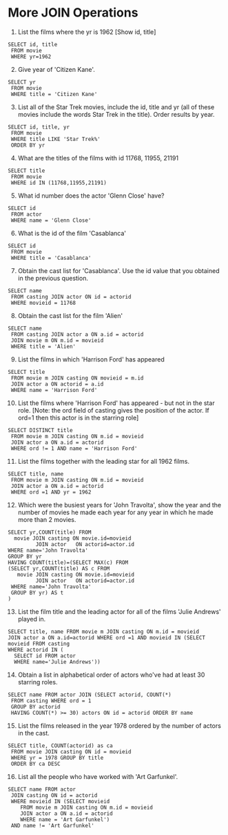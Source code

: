 # More JOIN Operations

1. List the films where the yr is 1962 [Show id, title]

```
SELECT id, title
 FROM movie
 WHERE yr=1962
```

2. Give year of 'Citizen Kane'.

```
SELECT yr
 FROM movie
 WHERE title = 'Citizen Kane'
 ```

3. List all of the Star Trek movies, include the id, title and yr (all of these movies include the words Star Trek in the title). Order results by year.

```
SELECT id, title, yr
 FROM movie
 WHERE title LIKE 'Star Trek%'
 ORDER BY yr
```

4. What are the titles of the films with id 11768, 11955, 21191

```
SELECT title
 FROM movie
 WHERE id IN (11768,11955,21191)
```

5. What id number does the actor 'Glenn Close' have?

```
SELECT id
 FROM actor
 WHERE name = 'Glenn Close'
```

6. What is the id of the film 'Casablanca'

```
SELECT id
 FROM movie
 WHERE title = 'Casablanca'
```
7. Obtain the cast list for 'Casablanca'. Use the id value that you obtained in the previous question.

```
SELECT name
 FROM casting JOIN actor ON id = actorid
 WHERE movieid = 11768
```

8. Obtain the cast list for the film 'Alien'

```
SELECT name
 FROM casting JOIN actor a ON a.id = actorid
 JOIN movie m ON m.id = movieid
 WHERE title = 'Alien'
```

9. List the films in which 'Harrison Ford' has appeared

```
SELECT title
 FROM movie m JOIN casting ON movieid = m.id
 JOIN actor a ON actorid = a.id
 WHERE name = 'Harrison Ford'
```

10. List the films where 'Harrison Ford' has appeared - but not in the star role. [Note: the ord field of casting gives the position of the actor. If ord=1 then this actor is in the starring role]

```
SELECT DISTINCT title
 FROM movie m JOIN casting ON m.id = movieid
 JOIN actor a ON a.id = actorid
 WHERE ord != 1 AND name = 'Harrison Ford'
```

11. List the films together with the leading star for all 1962 films.

```
SELECT title, name
 FROM movie m JOIN casting ON m.id = movieid
 JOIN actor a ON a.id = actorid
 WHERE ord =1 AND yr = 1962
```

12. Which were the busiest years for 'John Travolta', show the year and the number of movies he made each year for any year in which he made more than 2 movies.

```
SELECT yr,COUNT(title) FROM
  movie JOIN casting ON movie.id=movieid
         JOIN actor   ON actorid=actor.id
WHERE name='John Travolta'
GROUP BY yr
HAVING COUNT(title)=(SELECT MAX(c) FROM
(SELECT yr,COUNT(title) AS c FROM
   movie JOIN casting ON movie.id=movieid
         JOIN actor   ON actorid=actor.id
 WHERE name='John Travolta'
 GROUP BY yr) AS t
)
```

13. List the film title and the leading actor for all of the films 'Julie Andrews' played in.

```
SELECT title, name FROM movie m JOIN casting ON m.id = movieid
JOIN actor a ON a.id=actorid WHERE ord =1 AND movieid IN (SELECT movieid FROM casting
WHERE actorid IN (
  SELECT id FROM actor
  WHERE name='Julie Andrews'))
```

14. Obtain a list in alphabetical order of actors who've had at least 30 starring roles.

```
SELECT name FROM actor JOIN (SELECT actorid, COUNT(*)
 FROM casting WHERE ord = 1
 GROUP BY actorid
 HAVING COUNT(*) >= 30) actors ON id = actorid ORDER BY name
```
15. List the films released in the year 1978 ordered by the number of actors in the cast.

```
SELECT title, COUNT(actorid) as ca
 FROM movie JOIN casting ON id = movieid
 WHERE yr = 1978 GROUP BY title
 ORDER BY ca DESC
```

16. List all the people who have worked with 'Art Garfunkel'.

```
SELECT name FROM actor
 JOIN casting ON id = actorid
 WHERE movieid IN (SELECT movieid
    FROM movie m JOIN casting ON m.id = movieid
    JOIN actor a ON a.id = actorid
    WHERE name = 'Art Garfunkel')
 AND name != 'Art Garfunkel'
```
